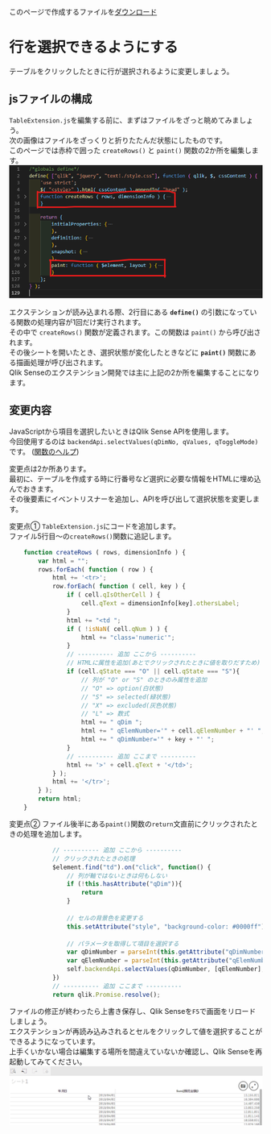 このページで作成するファイルを[ダウンロード](https://github.com/ISLdekura/QsExtensionTutorialSite/tree/master/Working_Extension/1_4)

# 行を選択できるようにする
テーブルをクリックしたときに行が選択されるように変更しましょう。

## jsファイルの構成
`TableExtension.js`を編集する前に、まずはファイルをざっと眺めてみましょう。  
次の画像はファイルをざっくりと折りたたんだ状態にしたものです。  
このページでは赤枠で囲った `createRows()` と `paint()` 関数の2か所を編集します。
![Js_Folded](img/Js_Folded.png)

エクステンションが読み込まれる際、2行目にある **`define()`** の引数になっている関数の処理内容が1回だけ実行されます。  
その中で `createRows()` 関数が定義されます。この関数は `paint()` から呼び出されます。  
その後シートを開いたとき、選択状態が変化したときなどに **`paint()`** 関数にある描画処理が呼び出されます。  
Qlik Senseのエクステンション開発では主に上記の2か所を編集することになります。

## 変更内容
JavaScriptから項目を選択したいときはQlik Sense APIを使用します。  
今回使用するのは `backendApi.selectValues(qDimNo, qValues, qToggleMode)`です。
([関数のヘルプ](https://help.qlik.com/en-US/sense-developer/June2019/Subsystems/APIs/Content/Sense_ClientAPIs/BackendAPI/selectvalues-method.htm)) 

変更点は2か所あります。  
最初に、テーブルを作成する時に行番号など選択に必要な情報をHTMLに埋め込んでおきます。  
その後要素にイベントリスナーを追加し、APIを呼び出して選択状態を変更します。

変更点①
`TableExtension.js`にコードを追加します。  
ファイル5行目～の`createRows()`関数に追記します。
```js
	function createRows ( rows, dimensionInfo ) {
		var html = "";
		rows.forEach( function ( row ) {
			html += '<tr>';
			row.forEach( function ( cell, key ) {
				if ( cell.qIsOtherCell ) {
					cell.qText = dimensionInfo[key].othersLabel;
				}
				html += "<td ";
				if ( !isNaN( cell.qNum ) ) {
					html += "class='numeric'";
				}
                // ---------- 追加 ここから ----------
                // HTMLに属性を追加(あとでクリックされたときに値を取りだすため)
				if (cell.qState === "O" || cell.qState === "S"){
					// 列が "O" or "S" のときのみ属性を追加
                    // "O" => option(白状態)
                    // "S" => selected(緑状態) 
                    // "X" => excluded(灰色状態)
                    // "L" => 数式
					html += " qDim ";
					html += " qElemNumber='" + cell.qElemNumber + "' ";
					html += " qDimNumber='" + key + "' ";
				}
                // ---------- 追加 ここまで ----------
				html += '>' + cell.qText + '</td>';
			} );
			html += '</tr>';
		} );
		return html;
	}
```

変更点②
ファイル後半にある`paint()`関数の`return`文直前にクリックされたときの処理を追加します。  
```js
			// ---------- 追加 ここから ----------
			// クリックされたときの処理
			$element.find("td").on("click", function() {
				// 列が軸ではないときは何もしない
				if (!this.hasAttribute("qDim")){
					return
				}

                // セルの背景色を変更する
                this.setAttribute("style", "background-color: #0000ff");

				// パラメータを取得して項目を選択する
				var qDimNumber = parseInt(this.getAttribute("qDimNumber"));
				var qElemNumber = parseInt(this.getAttribute("qElemNumber"));
				self.backendApi.selectValues(qDimNumber, [qElemNumber], true);
			})
			// ---------- 追加 ここまで ----------
			return qlik.Promise.resolve();
```

ファイルの修正が終わったら上書き保存し、Qlik Senseを`F5`で画面をリロードしましょう。  
エクステンションが再読み込みされるとセルをクリックして値を選択することができるようになっています。  
上手くいかない場合は編集する場所を間違えていないか確認し、Qlik Senseを再起動してみてください。  
![Click_And_Select](img/Click_And_Select.gif)

